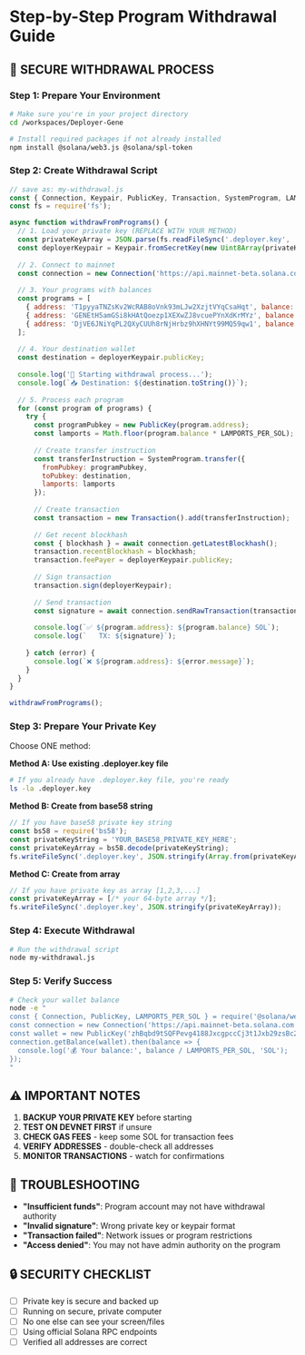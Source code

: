# Step-by-Step Program Withdrawal Guide

## 🔐 SECURE WITHDRAWAL PROCESS

### Step 1: Prepare Your Environment
```bash
# Make sure you're in your project directory
cd /workspaces/Deployer-Gene

# Install required packages if not already installed
npm install @solana/web3.js @solana/spl-token
```

### Step 2: Create Withdrawal Script
```javascript
// save as: my-withdrawal.js
const { Connection, Keypair, PublicKey, Transaction, SystemProgram, LAMPORTS_PER_SOL } = require('@solana/web3.js');
const fs = require('fs');

async function withdrawFromPrograms() {
  // 1. Load your private key (REPLACE WITH YOUR METHOD)
  const privateKeyArray = JSON.parse(fs.readFileSync('.deployer.key', 'utf8'));
  const deployerKeypair = Keypair.fromSecretKey(new Uint8Array(privateKeyArray));
  
  // 2. Connect to mainnet
  const connection = new Connection('https://api.mainnet-beta.solana.com');
  
  // 3. Your programs with balances
  const programs = [
    { address: 'T1pyyaTNZsKv2WcRAB8oVnk93mLJw2XzjtVYqCsaHqt', balance: 0.113759865 },
    { address: 'GENEtH5amGSi8kHAtQoezp1XEXwZJ8vcuePYnXdKrMYz', balance: 6.452432793 },
    { address: 'DjVE6JNiYqPL2QXyCUUh8rNjHrbz9hXHNYt99MQ59qw1', balance: 2.161991723 }
  ];
  
  // 4. Your destination wallet
  const destination = deployerKeypair.publicKey;
  
  console.log('🚀 Starting withdrawal process...');
  console.log(`📥 Destination: ${destination.toString()}`);
  
  // 5. Process each program
  for (const program of programs) {
    try {
      const programPubkey = new PublicKey(program.address);
      const lamports = Math.floor(program.balance * LAMPORTS_PER_SOL);
      
      // Create transfer instruction
      const transferInstruction = SystemProgram.transfer({
        fromPubkey: programPubkey,
        toPubkey: destination,
        lamports: lamports
      });
      
      // Create transaction
      const transaction = new Transaction().add(transferInstruction);
      
      // Get recent blockhash
      const { blockhash } = await connection.getLatestBlockhash();
      transaction.recentBlockhash = blockhash;
      transaction.feePayer = deployerKeypair.publicKey;
      
      // Sign transaction
      transaction.sign(deployerKeypair);
      
      // Send transaction
      const signature = await connection.sendRawTransaction(transaction.serialize());
      
      console.log(`✅ ${program.address}: ${program.balance} SOL`);
      console.log(`   TX: ${signature}`);
      
    } catch (error) {
      console.log(`❌ ${program.address}: ${error.message}`);
    }
  }
}

withdrawFromPrograms();
```

### Step 3: Prepare Your Private Key
Choose ONE method:

**Method A: Use existing .deployer.key file**
```bash
# If you already have .deployer.key file, you're ready
ls -la .deployer.key
```

**Method B: Create from base58 string**
```javascript
// If you have base58 private key string
const bs58 = require('bs58');
const privateKeyString = 'YOUR_BASE58_PRIVATE_KEY_HERE';
const privateKeyArray = bs58.decode(privateKeyString);
fs.writeFileSync('.deployer.key', JSON.stringify(Array.from(privateKeyArray)));
```

**Method C: Create from array**
```javascript
// If you have private key as array [1,2,3,...]
const privateKeyArray = [/* your 64-byte array */];
fs.writeFileSync('.deployer.key', JSON.stringify(privateKeyArray));
```

### Step 4: Execute Withdrawal
```bash
# Run the withdrawal script
node my-withdrawal.js
```

### Step 5: Verify Success
```bash
# Check your wallet balance
node -e "
const { Connection, PublicKey, LAMPORTS_PER_SOL } = require('@solana/web3.js');
const connection = new Connection('https://api.mainnet-beta.solana.com');
const wallet = new PublicKey('zhBqbd9tSQFPevg4188JxcgpccCj3t1Jxb29zsBc2R4');
connection.getBalance(wallet).then(balance => {
  console.log('💰 Your balance:', balance / LAMPORTS_PER_SOL, 'SOL');
});
"
```

## ⚠️ IMPORTANT NOTES

1. **BACKUP YOUR PRIVATE KEY** before starting
2. **TEST ON DEVNET FIRST** if unsure
3. **CHECK GAS FEES** - keep some SOL for transaction fees
4. **VERIFY ADDRESSES** - double-check all addresses
5. **MONITOR TRANSACTIONS** - watch for confirmations

## 🚨 TROUBLESHOOTING

- **"Insufficient funds"**: Program account may not have withdrawal authority
- **"Invalid signature"**: Wrong private key or keypair format
- **"Transaction failed"**: Network issues or program restrictions
- **"Access denied"**: You may not have admin authority on the program

## 🔒 SECURITY CHECKLIST

- [ ] Private key is secure and backed up
- [ ] Running on secure, private computer
- [ ] No one else can see your screen/files
- [ ] Using official Solana RPC endpoints
- [ ] Verified all addresses are correct